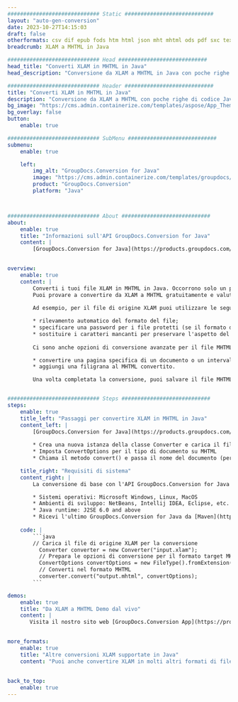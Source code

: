 ```yaml
---
############################# Static ############################
layout: "auto-gen-conversion"
date: 2023-10-27T14:15:03
draft: false
otherformats: csv dif epub fods htm html json mht mhtml ods pdf sxc tex tsv xlam xls xlsb xlsm xlsx xlt xltm xltx xml xps
breadcrumb: XLAM a MHTML in Java

############################# Head ############################
head_title: "Converti XLAM in MHTML in Java"
head_description: "Conversione da XLAM a MHTML in Java con poche righe di codice. Converti oltre 160 formati di file utilizzando l'API di conversione dei documenti GroupDocs per Java"

############################# Header ############################
title: "Converti XLAM in MHTML in Java"
description: "Conversione da XLAM a MHTML con poche righe di codice Java"
bg_image: "https://cms.admin.containerize.com/templates/aspose/App_Themes/V3/images/bg/header1.png"
bg_overlay: false
button:
    enable: true

############################# SubMenu ############################
submenu:
    enable: true

    left:
        img_alt: "GroupDocs.Conversion for Java"
        image: "https://cms.admin.containerize.com/templates/groupdocs/images/product-logos/90x90-noborder/groupdocs-conversion-java.png"
        product: "GroupDocs.Conversion"
        platform: "Java"



############################# About ############################
about:
    enable: true
    title: "Informazioni sull'API GroupDocs.Conversion for Java"
    content: |
        [GroupDocs.Conversion for Java](https://products.groupdocs.com/conversion/java/) è un'API di conversione di formati di file avanzata per la conversione tra formati di immagini e documenti popolari come Microsoft Office, OpenDocument, PDF, HTML, e-mail, CAD. e molto altro ancora con poche righe di codice. L'API nativa rileva automaticamente i formati dei documenti originali e offre molte opzioni per personalizzare i documenti convertiti. Insieme alla funzione di estrazione delle informazioni da un documento, supporta anche la memorizzazione nella cache dei risultati della conversione sul disco locale per impostazione predefinita. Tuttavia, qualsiasi tipo di archiviazione della cache può essere supportato implementando le interfacce appropriate: Amazon S3, Dropbox, Google Drive, Windows Azure, Reddis o qualsiasi altro.
    

overview:
    enable: true
    content: |
        Converti i tuoi file XLAM in MHTML in Java. Occorrono solo un paio di righe di codice Java su qualsiasi piattaforma di tua scelta, come Windows, Linux, macOS.
        Puoi provare a convertire da XLAM a MHTML gratuitamente e valutare la qualità dei risultati della conversione. Insieme a semplici script di conversione file, puoi provare opzioni più sofisticate per caricare il file sorgente XLAM e memorizzare l'output MHTML. 
        
        Ad esempio, per il file di origine XLAM puoi utilizzare le seguenti opzioni di caricamento:

        * rilevamento automatico del formato del file;
        * specificare una password per i file protetti (se il formato del file lo supporta);
        * sostituire i caratteri mancanti per preservare l'aspetto del documento.
        
        Ci sono anche opzioni di conversione avanzate per il file MHTML:

        * convertire una pagina specifica di un documento o un intervallo di pagine;
        * aggiungi una filigrana al MHTML convertito.

        Una volta completata la conversione, puoi salvare il file MHTML nel tuo percorso file locale o in qualsiasi archivio di terze parti come FTP, Amazon S3, Google Drive, Dropbox ecc. Nota: per convertire XLAM a MHTML, non è necessario installare alcun software aggiuntivo, come MS Office, Open Office, Adobe Acrobat Reader ecc.


############################# Steps ############################
steps:
    enable: true
    title_left: "Passaggi per convertire XLAM in MHTML in Java"
    content_left: |
        [GroupDocs.Conversion for Java](https://products.groupdocs.com/conversion/java/) consente agli sviluppatori di convertire facilmente il file XLAM in MHTML con poche righe di codice.
        
        * Crea una nuova istanza della classe Converter e carica il file XLAM con il percorso completo
        * Imposta ConvertOptions per il tipo di documento su MHTML
        * Chiama il metodo convert() e passa il nome del documento (percorso completo) e il formato (MHTML) come parametro

    title_right: "Requisiti di sistema"
    content_right: |
        La conversione di base con l'API GroupDocs.Conversion for Java può essere eseguita con poche righe di codice. Le nostre API sono supportate su tutte le principali piattaforme e sistemi operativi. Prima di eseguire il codice seguente, assicurati di avere i seguenti prerequisiti installati sul tuo sistema.

        * Sistemi operativi: Microsoft Windows, Linux, MacOS
        * Ambienti di sviluppo: NetBeans, Intellij IDEA, Eclipse, etc.
        * Java runtime: J2SE 6.0 and above
        * Ricevi l'ultimo GroupDocs.Conversion for Java da [Maven](https://repository.groupdocs.com/webapp/#/artifacts/browse/tree/General/repo/com/groupdocs/groupdocs-conversion)
         
    code: |
        ```java    
        // Carica il file di origine XLAM per la conversione
          Converter converter = new Converter("input.xlam");
          // Prepara le opzioni di conversione per il formato target MHTML
          ConvertOptions convertOptions = new FileType().fromExtension("mhtml").getConvertOptions();
          // Converti nel formato MHTML
          converter.convert("output.mhtml", convertOptions);
        ```

demos:
    enable: true
    title: "Da XLAM a MHTML Demo dal vivo"
    content: |
       Visita il nostro sito web [GroupDocs.Conversion App](https://products.groupdocs.app/conversion/family) e prova subito la conversione da XLAM a MHTML. La demo gratuita ha i seguenti vantaggi
          

more_formats:
    enable: true
    title: "Altre conversioni XLAM supportate in Java"
    content: "Puoi anche convertire XLAM in molti altri formati di file. Si prega di consultare l'elenco di seguito."
       
       
back_to_top:
    enable: true
---
```

